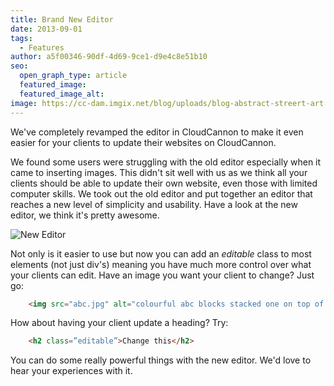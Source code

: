 ```yaml
---
title: Brand New Editor
date: 2013-09-01
tags:
  - Features
author: a5f00346-90df-4d69-9ce1-d9e4c8e51b10
seo:
  open_graph_type: article
  featured_image:
  featured_image_alt:
image: https://cc-dam.imgix.net/blog/uploads/blog-abstract-streert-art.jpg
---
```


We've completely revamped the editor in CloudCannon to make it even easier for your clients to update their websites on CloudCannon.

We found some users were struggling with the old editor especially when it came to inserting images. This didn't sit well with us as we think all your clients should be able to update their own website, even those with limited computer skills. We took out the old editor and put together an editor that reaches a new level of simplicity and usability. Have a look at the new editor, we think it's pretty awesome.

![New Editor](https://cc-dam.imgix.net/blog/assets/blog/new_editor.png)

Not only is it easier to use but now you can add an *editable* class to most elements (not just div's) meaning you have much more control over what your clients can edit. Have an image you want your client to change? Just go:

```html
	<img src="abc.jpg" alt="colourful abc blocks stacked one on top of the other" class="editable" />
```

How about having your client update a heading? Try:

```html
	<h2 class=”editable”>Change this</h2>
```

You can do some really powerful things with the new editor. We'd love to hear your experiences with it.